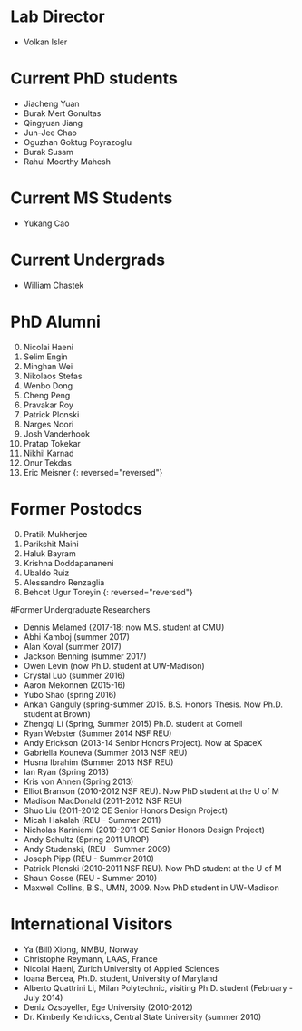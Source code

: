 # Lab Director
* Volkan Isler

# Current PhD students
* Jiacheng Yuan
* Burak Mert Gonultas
* Qingyuan Jiang
* Jun-Jee Chao
* Oguzhan Goktug Poyrazoglu
* Burak Susam
* Rahul Moorthy Mahesh


# Current MS Students
* Yukang Cao

# Current Undergrads 
* William Chastek


# PhD Alumni
0. Nicolai Haeni
0. Selim Engin
0. Minghan Wei
0. Nikolaos Stefas
0. Wenbo Dong
0. Cheng Peng
0. Pravakar Roy
0. Patrick Plonski
0. Narges Noori
0. Josh Vanderhook
0. Pratap Tokekar
0. Nikhil Karnad
0. Onur Tekdas
0. Eric Meisner
{: reversed="reversed"}

# Former Postodcs
0. Pratik Mukherjee
0. Parikshit Maini
0. Haluk Bayram
0. Krishna Doddapananeni
0. Ubaldo Ruiz
0. Alessandro Renzaglia
0. Behcet Ugur Toreyin
{: reversed="reversed"}


#Former Undergraduate Researchers
- Dennis Melamed (2017-18; now M.S. student at CMU)
- Abhi Kamboj (summer 2017)
- Alan Koval (summer 2017)
- Jackson Benning (summer 2017)
- Owen Levin (now Ph.D. student at UW-Madison)
- Crystal Luo (summer 2016)
- Aaron Mekonnen (2015-16)
- Yubo Shao (spring 2016)
- Ankan Ganguly (spring-summer 2015. B.S. Honors Thesis. Now Ph.D. student at Brown)
- Zhengqi Li (Spring, Summer 2015) Ph.D. student at Cornell
- Ryan Webster (Summer 2014 NSF REU)
- Andy Erickson (2013-14 Senior Honors Project). Now at SpaceX
- Gabriella Kouneva (Summer 2013 NSF REU)
- Husna Ibrahim (Summer 2013 NSF REU)
- Ian Ryan (Spring 2013)
- Kris von Ahnen (Spring 2013)
- Elliot Branson (2010-2012 NSF REU). Now PhD student at the U of M
- Madison MacDonald (2011-2012 NSF REU)
- Shuo Liu (2011-2012 CE Senior Honors Design Project)
- Micah Hakalah (REU - Summer 2011)
- Nicholas Kariniemi (2010-2011 CE Senior Honors Design Project)
- Andy Schultz (Spring 2011 UROP)
- Andy Studenski, (REU - Summer 2009)
- Joseph Pipp (REU - Summer 2010)
- Patrick Plonski (2010-2011 NSF REU). Now PhD student at the U of M
- Shaun Gosse (REU - Summer 2010)
- Maxwell Collins, B.S., UMN, 2009. Now PhD student in UW-Madison

# International Visitors
- Ya (Bill) Xiong, NMBU, Norway
- Christophe Reymann, LAAS, France
- Nicolai Haeni, Zurich University of Applied Sciences
- Ioana Bercea, Ph.D. student, University of Maryland
- Alberto Quattrini Li, Milan Polytechnic, visiting Ph.D. student (February - July 2014)
- Deniz Ozsoyeller, Ege University (2010-2012)
- Dr. Kimberly Kendricks, Central State University (summer 2010)
